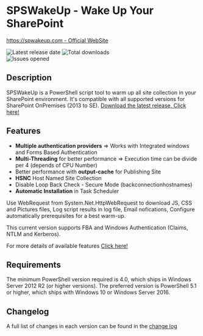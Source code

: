 # SPSWakeUp - Wake Up Your SharePoint

[https://spwakeup.com - Official WebSite](https://spwakeup.com)

![Latest release date](https://img.shields.io/github/release-date/luigilink/spswakeup.svg?style=flat)
![Total downloads](https://img.shields.io/github/downloads/luigilink/spswakeup/total.svg?style=flat)  
![Issues opened](https://img.shields.io/github/issues/luigilink/spswakeup.svg?style=flat)

## Description

SPSWakeUp is a PowerShell script tool to warm up all site collection in your SharePoint environment. It's compatible with all supported versions for SharePoint OnPremises (2013 to SE). [Download the latest release, Click here!](https://github.com/luigilink/spswakeup/releases/latest)

## Features

* **Multiple authentication providers** => Works with Integrated windows and Forms Based Authentication
* **Multi-Threading** for better performance => Execution time can be divide per 4 (depends of CPU Number)
* Better performance with **output-cache** for Publishing Site
* **HSNC** Host Named Site Collection
* Disable Loop Back Check - Secure Mode (backconnectionhostnames)
* **Automatic Installation** in Task Scheduler

Use WebRequest from System.Net.HttpWebRequest to download JS, CSS and Pictures files, Log script results in log file, Email nofications, Configure automatically prerequisites for a best warm-up.

This current version supports FBA and Windows Authentication (Claims, NTLM and Kerberos).

For more details of available features [Click here!](https://github.com/luigilink/spswakeup/wiki/Features)

## Requirements

The minimum PowerShell version required is 4.0, which ships in Windows Server 2012 R2 (or higher versions).
The preferred version is PowerShell 5.1 or higher, which ships with Windows 10 or Windows Server 2016.

## Changelog

A full list of changes in each version can be found in the [change log](CHANGELOG.md)
